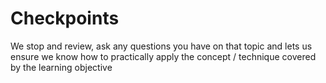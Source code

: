 # Checkpoints
We stop and review, ask any questions you have on that topic and lets us ensure we know how to practically apply the concept / technique covered by the learning objective
